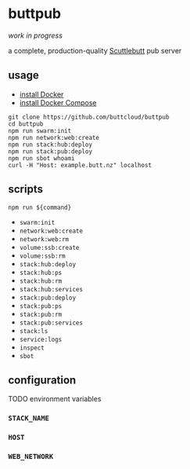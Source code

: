 # buttpub

_work in progress_

a complete, production-quality [Scuttlebutt](https://scuttlebutt.nz) pub server

## usage

- [install Docker](https://docs.docker.com/engine/installation/)
- [install Docker Compose](https://docs.docker.com/compose/install/#install-compose)

```
git clone https://github.com/buttcloud/buttpub
cd buttpub
npm run swarm:init
npm run network:web:create
npm run stack:hub:deploy
npm run stack:pub:deploy
npm run sbot whoami
curl -H "Host: example.butt.nz" localhost
```

## scripts

`npm run ${command}`

- `swarm:init`
- `network:web:create`
- `network:web:rm`
- `volume:ssb:create`
- `volume:ssb:rm`
- `stack:hub:deploy`
- `stack:hub:ps`
- `stack:hub:rm`
- `stack:hub:services`
- `stack:pub:deploy`
- `stack:pub:ps`
- `stack:pub:rm`
- `stack:pub:services`
- `stack:ls`
- `service:logs`
- `inspect`
- `sbot`

## configuration

TODO environment variables

### `STACK_NAME`

### `HOST`

### `WEB_NETWORK`
